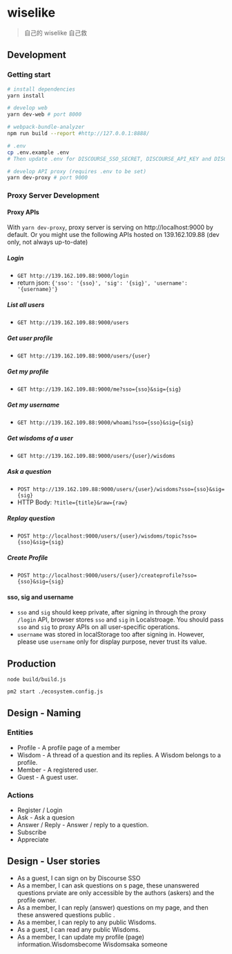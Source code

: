 # wiselike

> 自己的 wiselike 自己救

## Development

### Getting start

``` bash
# install dependencies
yarn install

# develop web
yarn dev-web # port 8000

# webpack-bundle-analyzer
npm run build --report #http://127.0.0.1:8888/

# .env
cp .env.example .env
# Then update .env for DISCOURSE_SSO_SECRET, DISCOURSE_API_KEY and DISCOURSE_API_USERNAME

# develop API proxy (requires .env to be set)
yarn dev-proxy # port 9000
```

### Proxy Server Development

#### Proxy APIs

With `yarn dev-proxy`, proxy server is serving on http://localhost:9000 by default.
Or you might use the following APIs hosted on 139.162.109.88 (dev only, not always up-to-date)

##### Login
 - `GET http://139.162.109.88:9000/login`
 - return json: `{'sso': '{sso}', 'sig': '{sig}', 'username': '{username}'}`
 
##### List all users
 - `GET http://139.162.109.88:9000/users`
 
##### Get user profile
 - `GET http://139.162.109.88:9000/users/{user}`
 
##### Get my profile
 - `GET http://139.162.109.88:9000/me?sso={sso}&sig={sig}`

##### Get my username
 - `GET http://139.162.109.88:9000/whoami?sso={sso}&sig={sig}`
 
##### Get wisdoms of a user
 - `GET http://139.162.109.88:9000/users/{user}/wisdoms`
 
##### Ask a question
 - `POST http://139.162.109.88:9000/users/{user}/wisdoms?sso={sso}&sig={sig}`
 - HTTP Body: `?title={title}&raw={raw}`
  
##### Replay question
 - `POST http://localhost:9000/users/{user}/wisdoms/topic?sso={sso}&sig={sig}`

##### Create Profile
 - `POST http://localhost:9000/users/{user}/createprofile?sso={sso}&sig={sig}`
 
 
#### sso, sig and username

 - `sso` and `sig` should keep private, after signing in through the proxy `/login` API, browser stores `sso` and `sig` in Localstroage. You should pass `sso` and `sig` to proxy APIs on all user-specific operations. 
 - `username` was stored in localStorage too after signing in. However, please use `username` only for display purpose, never trust its value.


## Production

`node build/build.js`

`pm2 start ./ecosystem.config.js`


## Design - Naming

### Entities

 - Profile - A profile page of a member
 - Wisdom - A thread of a question and its replies. A Wisdom belongs to a profile.
 - Member - A registered user.
 - Guest - A guest user.

### Actions

 - Register / Login
 - Ask - Ask a quesion
 - Answer / Reply - Answer / reply to a question.
 - Subscribe
 - Appreciate

## Design - User stories

 - As a guest, I can sign on by Discourse SSO
 - As a member, I can ask questions on s page, these unanswered questions prviate  are only accessible by the authors (askers) and the profile owner.
 - As a member, I can reply (answer) questions on my page, and then these answered questions public .
 - As a member, I can reply to any public Wisdoms.
 - As a guest, I can read any public Wisdoms.
 - As a member, I can update my profile (page) information.Wisdomsbecome Wisdomsaka someone
